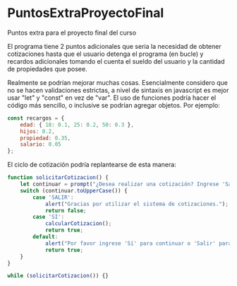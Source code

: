 # PuntosExtraProyectoFinal
Puntos extra para el proyecto final del curso 

El programa tiene 2 puntos adicionales que seria la necesidad de obtener cotizaciones hasta que el usuario detenga el programa (en bucle) y recardos adicionales tomando el cuenta el sueldo del usuario y la cantidad de propiedades que posee. 

Realmente se podrían mejorar muchas cosas. Esencialmente considero que no se hacen validaciones estrictas, a nivel de sintaxis en javascript es mejor usar "let" y "const" en vez de "var".  El uso de funciones podría hacer el código más sencillo, o inclusive se podrían agregar objetos. Por ejemplo:

```javascript
const recargos = {
    edad: { 18: 0.1, 25: 0.2, 50: 0.3 },
    hijos: 0.2,
    propiedad: 0.35,
    salario: 0.05
};
```
El ciclo de cotización podría replantearse de esta manera: 

```javascript
function solicitarCotizacion() {
    let continuar = prompt("¿Desea realizar una cotización? Ingrese 'Salir' para finalizar o 'Sí' para continuar.");
    switch (continuar.toUpperCase()) {
        case 'SALIR':
            alert("Gracias por utilizar el sistema de cotizaciones.");
            return false;
        case 'SI':
            calcularCotizacion();
            return true;
        default:
            alert("Por favor ingrese 'Sí' para continuar o 'Salir' para finalizar.");
            return true;
    }
}

while (solicitarCotizacion()) {}
```

